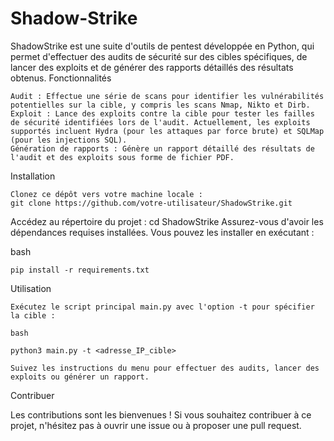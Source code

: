 # Shadow-Strike
ShadowStrike est une suite d'outils de pentest développée en Python, qui permet d'effectuer des audits de sécurité sur des cibles spécifiques, de lancer des exploits et de générer des rapports détaillés des résultats obtenus.
Fonctionnalités

    Audit : Effectue une série de scans pour identifier les vulnérabilités potentielles sur la cible, y compris les scans Nmap, Nikto et Dirb.
    Exploit : Lance des exploits contre la cible pour tester les failles de sécurité identifiées lors de l'audit. Actuellement, les exploits supportés incluent Hydra (pour les attaques par force brute) et SQLMap (pour les injections SQL).
    Génération de rapports : Génère un rapport détaillé des résultats de l'audit et des exploits sous forme de fichier PDF.

Installation

    Clonez ce dépôt vers votre machine locale :
    git clone https://github.com/votre-utilisateur/ShadowStrike.git
Accédez au répertoire du projet :
cd ShadowStrike
Assurez-vous d'avoir les dépendances requises installées. Vous pouvez les installer en exécutant :

bash

    pip install -r requirements.txt

Utilisation

    Exécutez le script principal main.py avec l'option -t pour spécifier la cible :

    bash

    python3 main.py -t <adresse_IP_cible>

    Suivez les instructions du menu pour effectuer des audits, lancer des exploits ou générer un rapport.

Contribuer

Les contributions sont les bienvenues ! Si vous souhaitez contribuer à ce projet, n'hésitez pas à ouvrir une issue ou à proposer une pull request.
